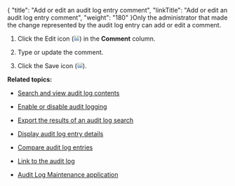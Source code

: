 {
    "title": "Add or edit an audit log entry comment",
    "linkTitle": "Add or edit an audit log entry comment",
    "weight": "180"
}Only the administrator that made the change represented by the audit log entry can add or edit a comment.



1.  Click the Edit icon (![Edit](SaveIcon_13x13.png)) in the **Comment** column.

2.  Type or update the comment.

3.  Click the Save icon (![Save](SaveIcon_13x13.png)).



**Related topics:**



-   [Search and view audit log contents](../t_st_search_view_audit_log_contents)

-   [Enable or disable audit logging](../t_st_enable_disable_audit_logging)

-   [Export the results of an audit log search](../t_st_export_results_audit_log_search)

-   [Display audit log entry details](../t_st_display_audit_log_entry_details)

-   [Compare audit log entries](../t_st_compare_audit_log_entries)

-   [Link to the audit log](../t_st_link_to_audit_log)

-   [Audit Log Maintenance application](../c_st_audit_log_maintenance_application)

